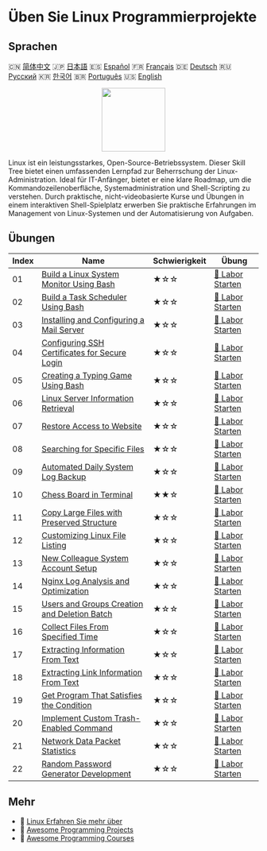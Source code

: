 # Üben Sie Linux Programmierprojekte

## Sprachen

🇨🇳 [简体中文](README_zh.md) 🇯🇵 [日本語](README_ja.md) 🇪🇸 [Español](README_es.md) 🇫🇷 [Français](README_fr.md) 🇩🇪 [Deutsch](README_de.md) 🇷🇺 [Русский](README_ru.md) 🇰🇷 [한국어](README_ko.md) 🇧🇷 [Português](README_pt.md) 🇺🇸 [English](README.md) 

<div align="center">
<img width="128px" src="https://file.labex.io/path/k5LXo5b82pJm.png">
</div>

Linux ist ein leistungsstarkes, Open-Source-Betriebssystem. Dieser Skill Tree bietet einen umfassenden Lernpfad zur Beherrschung der Linux-Administration. Ideal für IT-Anfänger, bietet er eine klare Roadmap, um die Kommandozeilenoberfläche, Systemadministration und Shell-Scripting zu verstehen. Durch praktische, nicht-videobasierte Kurse und Übungen in einem interaktiven Shell-Spielplatz erwerben Sie praktische Erfahrungen im Management von Linux-Systemen und der Automatisierung von Aufgaben.

## Übungen

|   Index | Name                                                                                                                               | Schwierigkeit   | Übung                                                                                                  |
|---------|------------------------------------------------------------------------------------------------------------------------------------|-----------------|--------------------------------------------------------------------------------------------------------|
|      01 | [Build a Linux System Monitor Using Bash](https://labex.io/de/courses/project-build-a-linux-system-monitor-using-bash)             | ★☆☆             | [🚀 Labor Starten](https://labex.io/de/courses/project-build-a-linux-system-monitor-using-bash)        |
|      02 | [Build a Task Scheduler Using Bash](https://labex.io/de/courses/project-build-a-task-scheduler-using-bash)                         | ★☆☆             | [🚀 Labor Starten](https://labex.io/de/courses/project-build-a-task-scheduler-using-bash)              |
|      03 | [Installing and Configuring a Mail Server](https://labex.io/de/courses/project-installing-and-configuring-a-mail-server)           | ★☆☆             | [🚀 Labor Starten](https://labex.io/de/courses/project-installing-and-configuring-a-mail-server)       |
|      04 | [Configuring SSH Certificates for Secure Login](https://labex.io/de/courses/project-certificate-configuration)                     | ★☆☆             | [🚀 Labor Starten](https://labex.io/de/courses/project-certificate-configuration)                      |
|      05 | [Creating a Typing Game Using Bash](https://labex.io/de/courses/project-creating-a-typing-game-using-bash)                         | ★☆☆             | [🚀 Labor Starten](https://labex.io/de/courses/project-creating-a-typing-game-using-bash)              |
|      06 | [Linux Server Information Retrieval](https://labex.io/de/courses/project-get-system-information)                                   | ★☆☆             | [🚀 Labor Starten](https://labex.io/de/courses/project-get-system-information)                         |
|      07 | [Restore Access to Website](https://labex.io/de/courses/project-restore-access-to-website)                                         | ★☆☆             | [🚀 Labor Starten](https://labex.io/de/courses/project-restore-access-to-website)                      |
|      08 | [Searching for Specific Files](https://labex.io/de/courses/project-searching-for-specific-files)                                   | ★☆☆             | [🚀 Labor Starten](https://labex.io/de/courses/project-searching-for-specific-files)                   |
|      09 | [Automated Daily System Log Backup](https://labex.io/de/courses/project-log-backup)                                                | ★☆☆             | [🚀 Labor Starten](https://labex.io/de/courses/project-log-backup)                                     |
|      10 | [Chess Board in Terminal](https://labex.io/de/courses/project-chess-board-in-terminal)                                             | ★★☆             | [🚀 Labor Starten](https://labex.io/de/courses/project-chess-board-in-terminal)                        |
|      11 | [Copy Large Files with Preserved Structure](https://labex.io/de/courses/project-copy-specified-files)                              | ★☆☆             | [🚀 Labor Starten](https://labex.io/de/courses/project-copy-specified-files)                           |
|      12 | [Customizing Linux File Listing](https://labex.io/de/courses/project-directory-size)                                               | ★☆☆             | [🚀 Labor Starten](https://labex.io/de/courses/project-directory-size)                                 |
|      13 | [New Colleague System Account Setup](https://labex.io/de/courses/project-new-colleague-system-account-setup)                       | ★☆☆             | [🚀 Labor Starten](https://labex.io/de/courses/project-new-colleague-system-account-setup)             |
|      14 | [Nginx Log Analysis and Optimization](https://labex.io/de/courses/project-log-analysis)                                            | ★☆☆             | [🚀 Labor Starten](https://labex.io/de/courses/project-log-analysis)                                   |
|      15 | [Users and Groups Creation and Deletion Batch](https://labex.io/de/courses/project-bulk-creation-and-deletion-of-users-and-groups) | ★☆☆             | [🚀 Labor Starten](https://labex.io/de/courses/project-bulk-creation-and-deletion-of-users-and-groups) |
|      16 | [Collect Files From Specified Time](https://labex.io/de/courses/project-collect-files-from-specified-time)                         | ★☆☆             | [🚀 Labor Starten](https://labex.io/de/courses/project-collect-files-from-specified-time)              |
|      17 | [Extracting Information From Text](https://labex.io/de/courses/project-extracting-information-from-text)                           | ★☆☆             | [🚀 Labor Starten](https://labex.io/de/courses/project-extracting-information-from-text)               |
|      18 | [Extracting Link Information From Text](https://labex.io/de/courses/project-extracting-link-information-from-text)                 | ★☆☆             | [🚀 Labor Starten](https://labex.io/de/courses/project-extracting-link-information-from-text)          |
|      19 | [Get Program That Satisfies the Condition](https://labex.io/de/courses/project-get-program-that-satisfies-the-condition)           | ★☆☆             | [🚀 Labor Starten](https://labex.io/de/courses/project-get-program-that-satisfies-the-condition)       |
|      20 | [Implement Custom Trash-Enabled Command](https://labex.io/de/courses/project-avoid-accidental-deletion)                            | ★☆☆             | [🚀 Labor Starten](https://labex.io/de/courses/project-avoid-accidental-deletion)                      |
|      21 | [Network Data Packet Statistics](https://labex.io/de/courses/project-network-data-packet-statistics)                               | ★☆☆             | [🚀 Labor Starten](https://labex.io/de/courses/project-network-data-packet-statistics)                 |
|      22 | [Random Password Generator Development](https://labex.io/de/courses/project-password-generator)                                    | ★☆☆             | [🚀 Labor Starten](https://labex.io/de/courses/project-password-generator)                             |

## Mehr

- 🔗 [Linux Erfahren Sie mehr über](https://labex.io/de/skilltrees/linux)
- 🔗 [Awesome Programming Projects](https://github.com/labex-labs/awesome-programming-projects)
- 🔗 [Awesome Programming Courses](https://github.com/labex-labs/awesome-programming-courses)

